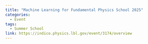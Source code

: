 ```yaml
---
title: "Machine Learning for Fundamental Physics School 2025"
categories:
  - Event
tags:
  - Summer School
link: https://indico.physics.lbl.gov/event/3174/overview
---
```

